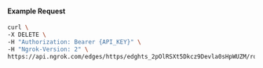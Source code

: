<!-- Code generated for API Clients. DO NOT EDIT. -->

#### Example Request

```bash
curl \
-X DELETE \
-H "Authorization: Bearer {API_KEY}" \
-H "Ngrok-Version: 2" \
https://api.ngrok.com/edges/https/edghts_2pOlRSXt5Dkcz9Devla0sHpWUZM/routes/edghtsrt_2pOlRMHvtAeYsagFfjmaFqqiMWH/backend
```
